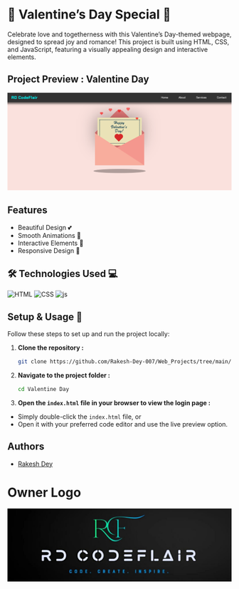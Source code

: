 
# 💖 Valentine’s Day Special 💖

Celebrate love and togetherness with this Valentine’s Day-themed webpage, designed to spread joy and romance! This project is built using HTML, CSS, and JavaScript, featuring a visually appealing design and interactive elements.
## Project Preview : Valentine Day

![Image](https://github.com/Rakesh-Dey-007/Web_Projects/blob/main/30.%20Valentine%20Day/Result.png)




## Features

- Beautiful Design 💕
- Smooth Animations 🎥
- Interactive Elements 🎉
- Responsive Design 📱







## 🛠 Technologies Used 💻

<p align="left">
  <img src="https://cdn.iconscout.com/icon/free/png-512/free-html-logo-icon-download-in-svg-png-gif-file-formats--brand-company-business-brands-pack-logos-icons-2284975.png?f=webp&w=256" alt="HTML" width="70" height="70">
  <img src="https://cdn.iconscout.com/icon/free/png-512/free-css-logo-icon-download-in-svg-png-gif-file-formats--logos-pack-icons-722685.png?f=webp&w=256" alt="CSS" width="70" height="70">
  <img src="https://cdn.iconscout.com/icon/free/png-512/free-javascript-logo-icon-download-in-svg-png-gif-file-formats--brand-company-business-brands-pack-logos-icons-2284965.png?f=webp&w=256" alt="js" width="70" height="70">
</p>

## Setup & Usage 🚀

Follow these steps to set up and run the project locally:

1. **Clone the repository :**
   ```bash
   git clone https://github.com/Rakesh-Dey-007/Web_Projects/tree/main/30.%20Valentine%20Day
   ```

2. **Navigate to the project folder :**
    ```bash
    cd Valentine Day
    ```

3. **Open the `index.html` file in your browser to view the login page :**
- Simply double-click the `index.html` file, or
- Open it with your preferred code editor and use the live preview option.






## Authors

- [Rakesh Dey](https://github.com/Rakesh-Dey-007)


# Owner Logo

![Logo](https://github.com/Rakesh-Dey-007/Web_Projects/blob/main/01.%20Image%20Search%20Filter/Logo_Crop.jpg)


